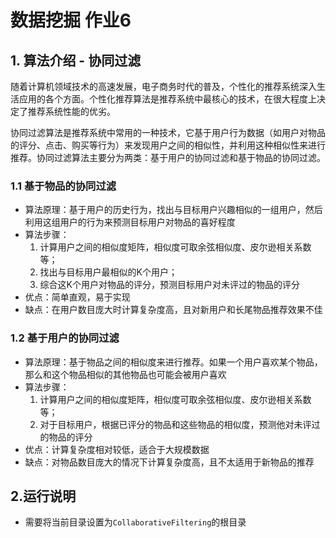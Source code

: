 # 数据挖掘 作业6

## 1. 算法介绍 - 协同过滤

随着计算机领域技术的高速发展，电子商务时代的普及，个性化的推荐系统深入生活应用的各个方面。个性化推荐算法是推荐系统中最核心的技术，在很大程度上决定了推荐系统性能的优劣。

协同过滤算法是推荐系统中常用的一种技术，它基于用户行为数据（如用户对物品的评分、点击、购买等行为）来发现用户之间的相似性，并利用这种相似性来进行推荐。协同过滤算法主要分为两类：基于用户的协同过滤和基于物品的协同过滤。

### 1.1 基于物品的协同过滤

* 算法原理：基于用户的历史行为，找出与目标用户兴趣相似的一组用户，然后利用这组用户的行为来预测目标用户对物品的喜好程度
* 算法步骤：
  1. 计算用户之间的相似度矩阵，相似度可取余弦相似度、皮尔逊相关系数等；
  2. 找出与目标用户最相似的K个用户；
  3. 综合这K个用户对物品的评分，预测目标用户对未评过的物品的评分
* 优点：简单直观，易于实现
* 缺点：在用户数目庞大时计算复杂度高，且对新用户和长尾物品推荐效果不佳

### 1.2 基于用户的协同过滤

* 算法原理：基于物品之间的相似度来进行推荐。如果一个用户喜欢某个物品，那么和这个物品相似的其他物品也可能会被用户喜欢
* 算法步骤：
  1. 计算用户之间的相似度矩阵，相似度可取余弦相似度、皮尔逊相关系数等；
  2. 对于目标用户，根据已评分的物品和这些物品的相似度，预测他对未评过的物品的评分
* 优点：计算复杂度相对较低，适合于大规模数据
* 缺点：对物品数目庞大的情况下计算复杂度高，且不太适用于新物品的推荐

## 2.运行说明
* 需要将当前目录设置为`CollaborativeFiltering`的根目录